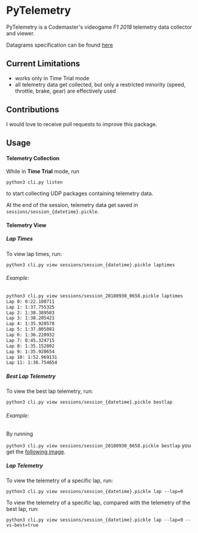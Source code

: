 # PyTelemetry

PyTelemetry is a Codemaster's videogame *F1 2018* telemetry data collector and viewer.

Datagrams specification can be found [here](https://forums.codemasters.com/discussion/136948/f1-2018-udp-specification)

## Current Limitations
- works only in Time Trial mode
- all telemetry data get collected, but only a restricted minority (speed, throttle, brake, gear)
 are effectively used
 
## Contributions
I would love to receive pull requests to improve this package.

## Usage

#### Telemetry Collection
While in **Time Trial** mode, run

`python3 cli.py listen`

to start collecting UDP packages containing telemetry data.

At the end of the session, telemetry data get saved in `sessions/session_{datetime}.pickle`.

#### Telemetry View

##### Lap Times
To view lap times, run:

`python3 cli.py view sessions/session_{datetime}.pickle laptimes`
 
###### Example:
 ```bash
python3 cli.py view sessions/session_20180930_0658.pickle laptimes                  
Lap 0: 0:22.108711
Lap 1: 1:37.755325
Lap 2: 1:38.389503
Lap 3: 1:38.205421
Lap 4: 1:35.920578
Lap 5: 1:37.005081
Lap 6: 1:36.220932
Lap 7: 0:45.324715
Lap 8: 1:35.152802
Lap 9: 1:35.920654
Lap 10: 1:52.969131
Lap 11: 1:36.754654

```

##### Best Lap Telemetry


To view the best lap telemetry, run:

`python3 cli.py view sessions/session_{datetime}.pickle bestlap`

###### Example:

By running

`python3 cli.py view sessions/session_20180930_0658.pickle bestlap`
you get the [following image](https://imgur.com/2ONnsSn).

##### Lap Telemetry
To view the telemetry of a specific lap, run:

`python3 cli.py view sessions/session_{datetime}.pickle lap --lap=9`

To view the telemetry of a specific lap, compared with the telemetry of the best lap, run:

`python3 cli.py view sessions/session_{datetime}.pickle lap --lap=9 --vs-best=true`






